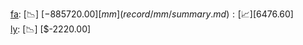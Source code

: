 [fa](record/fa/summary.md): [📉] [$-885720.00]  
[mm](record/mm/summary.md): [📈] [$6476.60]  
[ly](record/ly/summary.md): [📉] [$-2220.00]  
